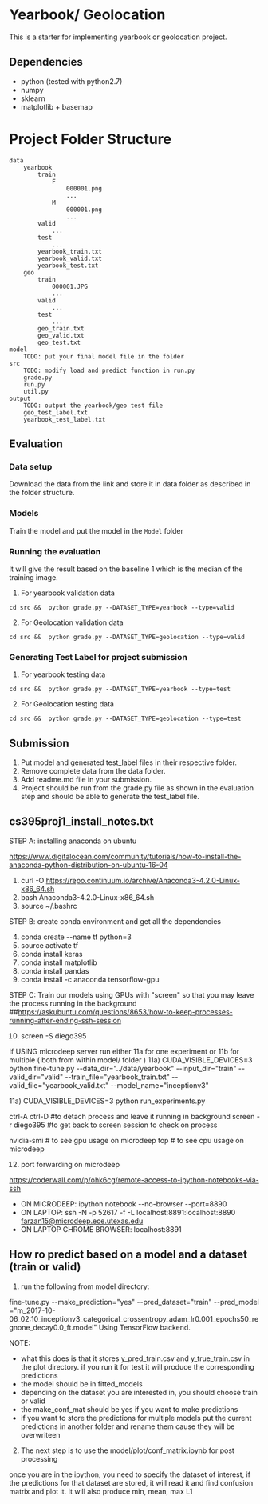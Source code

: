 # Yearbook/ Geolocation
This is a starter for implementing yearbook or geolocation project.

## Dependencies
 * python (tested with python2.7)
 * numpy
 * sklearn
 * matplotlib + basemap

# Project Folder Structure
```
data
	yearbook
		train
			F
				000001.png
				...
			M
				000001.png
				...
		valid
			...
		test
			...
		yearbook_train.txt
		yearbook_valid.txt
		yearbook_test.txt
	geo
		train
			000001.JPG
			...
		valid
			...
		test
			...
		geo_train.txt
		geo_valid.txt
		geo_test.txt
model
	TODO: put your final model file in the folder
src
	TODO: modify load and predict function in run.py
	grade.py
	run.py
	util.py
output
	TODO: output the yearbook/geo test file
	geo_test_label.txt
	yearbook_test_label.txt
```

## Evaluation
### Data setup
Download the data from the link and store it in data folder as described in the folder structure.

### Models
Train the model and put the model in the `Model` folder

### Running the evaluation
It will give the result based on the baseline 1 which is the median of the training image.
1. For yearbook validation data
```
cd src &&  python grade.py --DATASET_TYPE=yearbook --type=valid
```

2. For Geolocation validation data
```
cd src &&  python grade.py --DATASET_TYPE=geolocation --type=valid
```

### Generating Test Label for project submission
1. For yearbook testing data
```
cd src &&  python grade.py --DATASET_TYPE=yearbook --type=test
```

2. For Geolocation testing data
```
cd src &&  python grade.py --DATASET_TYPE=geolocation --type=test
```

## Submission
1. Put model and generated test_label files in their respective folder.
2. Remove complete data from the data folder.
3. Add readme.md file in your submission.
4. Project should be run from the grade.py file as shown in the evaluation step and should be able to generate the test_label file.





## cs395proj1_install_notes.txt

STEP A: installing anaconda on ubuntu

https://www.digitalocean.com/community/tutorials/how-to-install-the-anaconda-python-distribution-on-ubuntu-16-04

1) curl -O https://repo.continuum.io/archive/Anaconda3-4.2.0-Linux-x86_64.sh
2) bash Anaconda3-4.2.0-Linux-x86_64.sh
3) source ~/.bashrc


STEP B: create conda environment and get all the dependencies

4) conda create --name tf python=3
5) source activate tf
6) conda install keras
7) conda install matplotlib
8) conda install pandas
9) conda install -c anaconda tensorflow-gpu

STEP C: Train our models using GPUs with "screen" so that you may leave the process running in the background
##https://askubuntu.com/questions/8653/how-to-keep-processes-running-after-ending-ssh-session

10) screen -S diego395

If USING microdeep server run either 11a for one experiment or 11b for multiple ( both from within model/ folder )
11a) CUDA_VISIBLE_DEVICES=3 python fine-tune.py --data_dir="../data/yearbook" --input_dir="train"
--valid_dir="valid" --train_file="yearbook_train.txt" --valid_file="yearbook_valid.txt"
--model_name="inceptionv3" 

11a) CUDA_VISIBLE_DEVICES=3 python run_experiments.py

ctrl-A ctrl-D  #to detach process and leave it running in background
screen -r diego395   #to get back to screen session to check on process

nvidia-smi  # to see gpu usage on microdeep
top         # to see cpu usage on microdeep



12) port forwarding on microdeep

https://coderwall.com/p/ohk6cg/remote-access-to-ipython-notebooks-via-ssh
- ON MICRODEEP:    ipython notebook --no-browser --port=8890
- ON LAPTOP: ssh -N -p 52617 -f -L localhost:8891:localhost:8890 farzan15@microdeep.ece.utexas.edu
- ON LAPTOP CHROME BROWSER:  localhost:8891


## How ro predict based on a model and a dataset (train or valid)
1) run the following from model directory:

fine-tune.py --make_prediction="yes" --pred_dataset="train" --pred_model ="m_2017-10-06_02:10_inceptionv3_categorical_crossentropy_adam_lr0.001_epochs50_regnone_decay0.0_ft.model"
Using TensorFlow backend.

NOTE:
- what this does is that it stores y_pred_train.csv and y_true_train.csv in the plot directory. if you run it for test it will produce the corresponding predictions
- the model should be in fitted_models
- depending on the dataset you are interested in, you should choose train or valid
- the make_conf_mat should be yes if you want to make predictions
- if you want to store the predictions for multiple models put the current predictions in another folder and rename them cause they will be overwriteen


2) The next step is to use the model/plot/conf_matrix.ipynb for post processing

once you are in the ipython, you need to specify the dataset of interest, if the predictions for that dataset are stored, it will read it and find confusion matrix and plot it. It will also produce min, mean, max L1 
